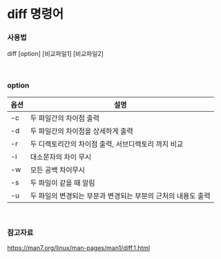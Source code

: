 # diff 명령어

### 사용법

diff [option] [비교파일1] [비교파일2]

<br>

### option

| 옵션 | 설명                                                         |
| ---- | ------------------------------------------------------------ |
| -c   | 두 파일간의 차이점 출력                                      |
| -d   | 두 파일간의 차이점을 상세하게 출력                           |
| -r   | 두 디렉토리간의 차이점 출력, 서브디렉토리 까지 비교          |
| -i   | 대소문자의 차이 무시                                         |
| -w   | 모든 공백 차이무시                                           |
| -s   | 두 파일이 같을 때 알림                                       |
| -u   | 두 파일의 변경되는 부분과 변경되는 부분의 근처의 내용도 출력 |

<br>

### 참고자료

https://man7.org/linux/man-pages/man1/diff.1.html